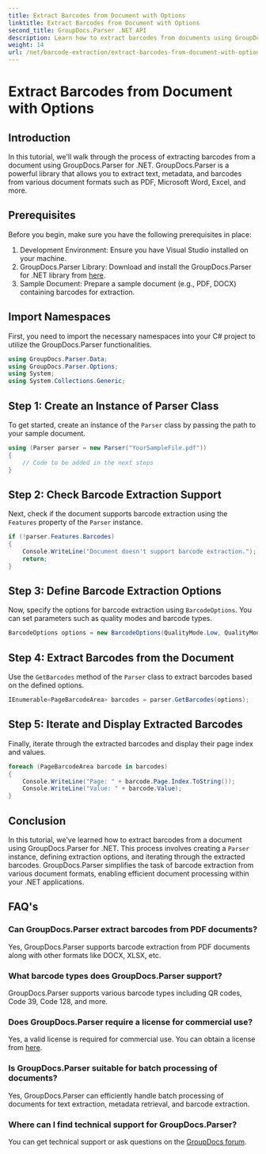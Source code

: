```yaml
---
title: Extract Barcodes from Document with Options
linktitle: Extract Barcodes from Document with Options
second_title: GroupDocs.Parser .NET API
description: Learn how to extract barcodes from documents using GroupDocs.Parser for .NET. Comprehensive tutorial with code examples and FAQs.
weight: 14
url: /net/barcode-extraction/extract-barcodes-from-document-with-options/
---
```


# Extract Barcodes from Document with Options

## Introduction
In this tutorial, we'll walk through the process of extracting barcodes from a document using GroupDocs.Parser for .NET. GroupDocs.Parser is a powerful library that allows you to extract text, metadata, and barcodes from various document formats such as PDF, Microsoft Word, Excel, and more.
## Prerequisites
Before you begin, make sure you have the following prerequisites in place:
1. Development Environment: Ensure you have Visual Studio installed on your machine.
2. GroupDocs.Parser Library: Download and install the GroupDocs.Parser for .NET library from [here](https://releases.groupdocs.com/parser/net/).
3. Sample Document: Prepare a sample document (e.g., PDF, DOCX) containing barcodes for extraction.

## Import Namespaces
First, you need to import the necessary namespaces into your C# project to utilize the GroupDocs.Parser functionalities.
```csharp
using GroupDocs.Parser.Data;
using GroupDocs.Parser.Options;
using System;
using System.Collections.Generic;
```
## Step 1: Create an Instance of Parser Class
To get started, create an instance of the `Parser` class by passing the path to your sample document.
```csharp
using (Parser parser = new Parser("YourSampleFile.pdf"))
{
    // Code to be added in the next steps
}
```
## Step 2: Check Barcode Extraction Support
Next, check if the document supports barcode extraction using the `Features` property of the `Parser` instance.
```csharp
if (!parser.Features.Barcodes)
{
    Console.WriteLine("Document doesn't support barcode extraction.");
    return;
}
```
## Step 3: Define Barcode Extraction Options
Now, specify the options for barcode extraction using `BarcodeOptions`. You can set parameters such as quality modes and barcode types.
```csharp
BarcodeOptions options = new BarcodeOptions(QualityMode.Low, QualityMode.Low, "QR");
```
## Step 4: Extract Barcodes from the Document
Use the `GetBarcodes` method of the `Parser` class to extract barcodes based on the defined options.
```csharp
IEnumerable<PageBarcodeArea> barcodes = parser.GetBarcodes(options);
```
## Step 5: Iterate and Display Extracted Barcodes
Finally, iterate through the extracted barcodes and display their page index and values.
```csharp
foreach (PageBarcodeArea barcode in barcodes)
{
    Console.WriteLine("Page: " + barcode.Page.Index.ToString());
    Console.WriteLine("Value: " + barcode.Value);
}
```

## Conclusion
In this tutorial, we've learned how to extract barcodes from a document using GroupDocs.Parser for .NET. This process involves creating a `Parser` instance, defining extraction options, and iterating through the extracted barcodes. GroupDocs.Parser simplifies the task of barcode extraction from various document formats, enabling efficient document processing within your .NET applications.

## FAQ's
### Can GroupDocs.Parser extract barcodes from PDF documents?
Yes, GroupDocs.Parser supports barcode extraction from PDF documents along with other formats like DOCX, XLSX, etc.
### What barcode types does GroupDocs.Parser support?
GroupDocs.Parser supports various barcode types including QR codes, Code 39, Code 128, and more.
### Does GroupDocs.Parser require a license for commercial use?
Yes, a valid license is required for commercial use. You can obtain a license from [here](https://purchase.groupdocs.com/buy).
### Is GroupDocs.Parser suitable for batch processing of documents?
Yes, GroupDocs.Parser can efficiently handle batch processing of documents for text extraction, metadata retrieval, and barcode extraction.
### Where can I find technical support for GroupDocs.Parser?
You can get technical support or ask questions on the [GroupDocs forum](https://forum.groupdocs.com/c/parser/17).
